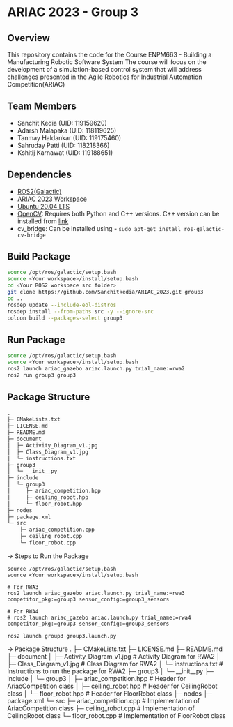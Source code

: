 # ARIAC 2023 - Group 3

## Overview

This repository contains the code for the Course ENPM663 - Building a Manufacturing Robotic Software System
The course will focus on the development of a simulation-based control system that will address challenges presented in the Agile Robotics for Industrial Automation Competition(ARIAC)

## Team Members

- Sanchit Kedia (UID: 119159620)
- Adarsh Malapaka (UID: 118119625)
- Tanmay Haldankar (UID: 119175460)
- Sahruday Patti (UID: 118218366)
- Kshitij Karnawat (UID: 119188651)

## Dependencies

- [ROS2(Galactic)](https://docs.ros.org/en/galactic/Installation/Ubuntu-Install-Debians.html)
- [ARIAC 2023 Workspace](https://github.com/usnistgov/ARIAC)
- [Ubuntu 20.04 LTS](https://releases.ubuntu.com/focal/)
- [OpenCV](https://www.opencv-srf.com/p/introduction.html): Requires both Python and C++ versions. C++ version can be installed from [link](https://www.geeksforgeeks.org/how-to-install-opencv-in-c-on-linux/)
- cv_bridge: Can be installed using - ```sudo apt-get install ros-galactic-cv-bridge```
## Build Package

```sh
source /opt/ros/galactic/setup.bash
source <Your workspace>/install/setup.bash
cd <Your ROS2 workspace src folder>
git clone https://github.com/Sanchitkedia/ARIAC_2023.git group3
cd ..
rosdep update --include-eol-distros
rosdep install --from-paths src -y --ignore-src
colcon build --packages-select group3
```

## Run Package

```sh
source /opt/ros/galactic/setup.bash
source <Your workspace>/install/setup.bash
ros2 launch ariac_gazebo ariac.launch.py trial_name:=rwa2
ros2 run group3 group3
```

## Package Structure

```txt
.
├─ CMakeLists.txt
├─ LICENSE.md
├─ README.md
├─ document
│  ├─ Activity_Diagram_v1.jpg
│  ├─ Class_Diagram_v1.jpg
│  └─ instructions.txt
├─ group3
│  └─ __init__py
├─ include
│  └─ group3
│     ├─ ariac_competition.hpp
│     ├─ ceiling_robot.hpp
│     └─ floor_robot.hpp
├─ nodes
├─ package.xml
└─ src
    ├─ ariac_competition.cpp
    ├─ ceiling_robot.cpp
    └─ floor_robot.cpp

```


-> Steps to Run the Package

    source /opt/ros/galactic/setup.bash
    source <Your workspace>/install/setup.bash

    # For RWA3
    ros2 launch ariac_gazebo ariac.launch.py trial_name:=rwa3 competitor_pkg:=group3 sensor_config:=group3_sensors
    
    # For RWA4
    # ros2 launch ariac_gazebo ariac.launch.py trial_name:=rwa4 competitor_pkg:=group3 sensor_config:=group3_sensors
    
    ros2 launch group3 group3.launch.py

-> Package Structure
.
├─ CMakeLists.txt
├─ LICENSE.md
├─ README.md
├─ document
│  ├─ Activity_Diagram_v1.jpg       # Activity Diagram for RWA2
│  ├─ Class_Diagram_v1.jpg          # Class Diagram for RWA2
│  └─ instructions.txt              # Instructions to run the package for RWA2
├─ group3
│  └─ __init__py
├─ include
│  └─ group3
│     ├─ ariac_competition.hpp      # Header for AriacCompetition class
│     ├─ ceiling_robot.hpp          # Header for CeilingRobot class
│     └─ floor_robot.hpp            # Header for FloorRobot class
├─ nodes
├─ package.xml
└─ src
    ├─ ariac_competition.cpp        # Implementation of AriacCompetition class
    ├─ ceiling_robot.cpp            # Implementation of CeilingRobot class
    └─ floor_robot.cpp              # Implementation of FloorRobot class
